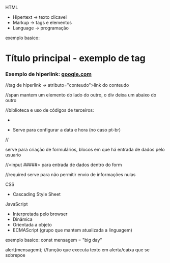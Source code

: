 HTML
- Hipertext -> texto clicavel 
- Markup -> tags e elementos 
- Language -> programação

exemplo basico:
<h1> Título principal - exemplo de tag</h1>

<h3> Exemplo de hiperlink: 
<a href="https://google.com">google.com</a>
</h3>
//tag de hiperlink -> atributo="conteudo">link do conteudo

//span mantem um elemento do lado do outro, o div deixa um abaixo do outro

//biblioteca e uso de códigos de terceiros:
* <script src="https://cdn.jsdelivr.net/npm/dayjs@1/dayjs.min.js"></script>
<script src="https://cdn.jsdelivr.net/npm/dayjs@1/locale/pt-br.js"></script>
<script>dayjs.locale('pt-br')</script> 
 - Serve para configurar a data e hora (no caso pt-br)

 //<form></form> serve para criação de formulários, blocos em que há entrada de dados pelo usuario

 //<input #####> para entrada de dados dentro do form 

 //required serve para não permitir envio de informações nulas

CSS
- Cascading Style Sheet

JavaScript
- Interpretada pelo browser
- Dinâmica
- Orientada a objeto
- ECMAScript (grupo que mantem atualizada a linguagem)

exemplo basico:
const mensagem = "big day"

alert(mensagem); //função que executa texto em alerta/caixa que se sobrepoe

